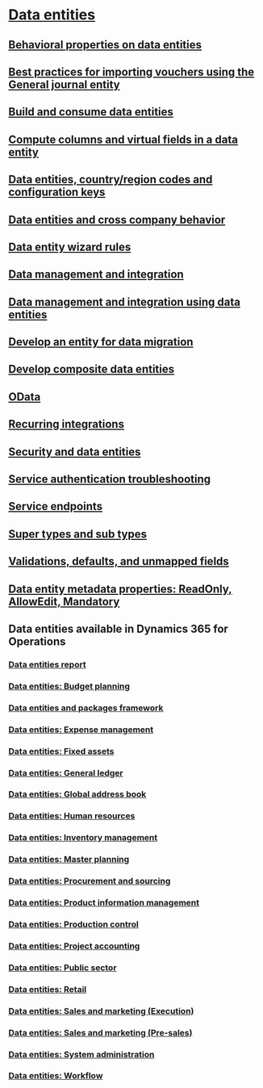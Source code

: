 # [Data entities](data-entities.md)
## [Behavioral properties on data entities](behavioral-properties-data-entities.md)
## [Best practices for importing vouchers using the General journal entity](tips-tricks-import-general-journal-entity.md)
## [Build and consume data entities](build-consuming-data-entities.md)
## [Compute columns and virtual fields in a data entity](data-entity-computed-columns-virtual-fields.md)
## [Data entities, country/region codes and configuration keys](countryregion-codes-configuration-keys.md)
## [Data entities and cross company behavior](cross-company-behavior.md)
## [Data entity wizard rules](data-entity-wizard-rules.md)
## [Data management and integration](data-management-integration.md)
## [Data management and integration using data entities](lifecycle-services\data-management-integration-data-entity.md)
## [Develop an entity for data migration](develop-entity-for-data-migration.md)
## [Develop composite data entities](develop-composite-data-entities.md)
## [OData](odata.md)
## [Recurring integrations](recurring-integrations.md)
## [Security and data entities](security-data-entities.md)
## [Service authentication troubleshooting](troubleshoot-service-authentication.md)
## [Service endpoints](services-home-page.md)
## [Super types and sub types](support-super-type-sub-type.md)
## [Validations, defaults, and unmapped fields](validations-defaults-unmapped-fields.md)
## [Data entity metadata properties: ReadOnly, AllowEdit, Mandatory](dev-tools\metadata-properties.md)
## Data entities available in Dynamics 365 for Operations
### [Data entities report](data-entities-report.md)
### [Data entities: Budget planning](data-entities-budget-plan.md)
### [Data entities and packages framework](data-entities-data-packages.md)
### [Data entities: Expense management](data-entities-expense-management.md)
### [Data entities: Fixed assets](data-entities-fixed-assets.md)
### [Data entities: General ledger](data-entities-general-ledger.md)
### [Data entities: Global address book](data-entities-global-address-book.md)
### [Data entities: Human resources](data-entities-human-resources.md)
### [Data entities: Inventory management](data-entities-inventory-management.md)
### [Data entities: Master planning](data-entities-master-plan.md)
### [Data entities: Procurement and sourcing](data-entities-procurement-sourcing.md)
### [Data entities: Product information management](data-entities-product-information-management.md)
### [Data entities: Production control](data-entities-production-control.md)
### [Data entities: Project accounting](data-entities-project-accounting.md)
### [Data entities: Public sector](data-entities-public-sector.md)
### [Data entities: Retail](data-entities-retail.md)
### [Data entities: Sales and marketing (Execution)](data-entities-sales-marketing.md)
### [Data entities: Sales and marketing (Pre-sales)](data-entities-sales-marketing-pre-sales.md)
### [Data entities: System administration](data-entities-system-administration.md)
### [Data entities: Workflow](data-entities-workflow.md)
